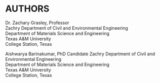 # AUTHORS

Dr. Zachary Grasley, Professor  
Zachry Department of Civil and Environmental Engineering  
Department of Materials Science and Engineering  
Texas A&M University  
College Station, Texas

Aishwarya Barinakumar, PhD Candidate
Zachry Department of Civil and Environmental Engineering  
Department of Materials Science and Engineering  
Texas A&M University  
College Station, Texas
